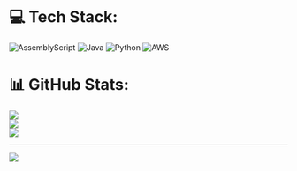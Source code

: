 # 💻 Tech Stack:
![AssemblyScript](https://img.shields.io/badge/assembly%20script-%23000000.svg?style=for-the-badge&logo=assemblyscript&logoColor=white) ![Java](https://img.shields.io/badge/java-%23ED8B00.svg?style=for-the-badge&logo=openjdk&logoColor=white) ![Python](https://img.shields.io/badge/python-3670A0?style=for-the-badge&logo=python&logoColor=ffdd54) ![AWS](https://img.shields.io/badge/AWS-%23FF9900.svg?style=for-the-badge&logo=amazon-aws&logoColor=white)
# 📊 GitHub Stats:
![](https://github-readme-stats.vercel.app/api?username=italia713&theme=dark&hide_border=true&include_all_commits=false&count_private=true)<br/>
![](https://github-readme-streak-stats.herokuapp.com/?user=italia713&theme=dark&hide_border=true)<br/>
![](https://github-readme-stats.vercel.app/api/top-langs/?username=italia713&theme=dark&hide_border=true&include_all_commits=false&count_private=true&layout=compact)

---
[![](https://visitcount.itsvg.in/api?id=italia713&icon=0&color=0)](https://visitcount.itsvg.in)

<!-- Proudly created with GPRM ( https://gprm.itsvg.in ) -->
